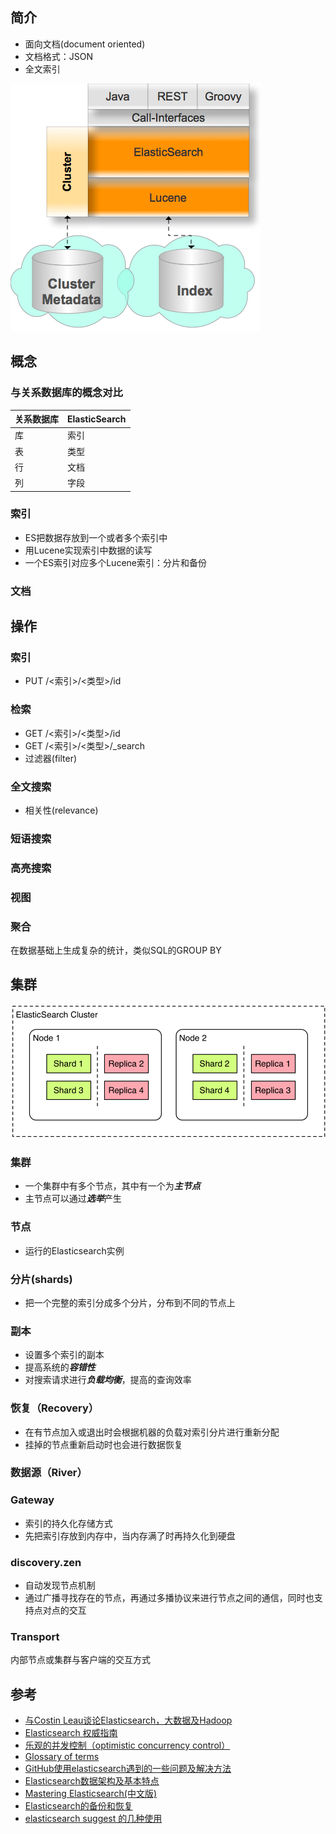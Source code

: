 ## 简介
* 面向文档(document oriented)
* 文档格式：JSON
* 全文索引

![](/images/Elasticsearch.png)

## 概念
### 与关系数据库的概念对比
|关系数据库  |ElasticSearch|
|------------|-------------|
|库          |索引
|表          |类型
|行          |文档
|列          |字段

### 索引
* ES把数据存放到一个或者多个索引中
* 用Lucene实现索引中数据的读写
* 一个ES索引对应多个Lucene索引：分片和备份

### 文档


## 操作
### 索引
* PUT /<索引>/<类型>/id

### 检索
* GET /<索引>/<类型>/id
* GET /<索引>/<类型>/_search
* 过滤器(filter)

### 全文搜索
* 相关性(relevance)

### 短语搜索

### 高亮搜索

### 视图

### 聚合
在数据基础上生成复杂的统计，类似SQL的GROUP BY

## 集群

![](/images/Elasticsearch_Cluster.png)

### 集群
* 一个集群中有多个节点，其中有一个为***主节点***
* 主节点可以通过***选举***产生

### 节点
* 运行的Elasticsearch实例

### 分片(shards)
* 把一个完整的索引分成多个分片，分布到不同的节点上

### 副本
* 设置多个索引的副本
* 提高系统的***容错性***
* 对搜索请求进行***负载均衡***，提高的查询效率

### 恢复（Recovery）
* 在有节点加入或退出时会根据机器的负载对索引分片进行重新分配
* 挂掉的节点重新启动时也会进行数据恢复

### 数据源（River）

### Gateway
* 索引的持久化存储方式
* 先把索引存放到内存中，当内存满了时再持久化到硬盘

### discovery.zen
* 自动发现节点机制
* 通过广播寻找存在的节点，再通过多播协议来进行节点之间的通信，同时也支持点对点的交互

### Transport
内部节点或集群与客户端的交互方式

## 参考
* [与Costin Leau谈论Elasticsearch，大数据及Hadoop](http://www.infoq.com/cn/articles/costin-elasticsearch-bigdata)
* [Elasticsearch 权威指南](http://es.xiaoleilu.com)
* [乐观的并发控制（optimistic concurrency control）](http://www.bubuko.com/infodetail-182303.html)
* [Glossary of terms](http://www.elastic.co/guide/en/elasticsearch/reference/1.x/glossary.html)
* [GitHub使用elasticsearch遇到的一些问题及解决方法](http://devres.zoomquiet.io/data/20130616115216/index.html)
* [Elasticsearch数据架构及基本特点 ](http://chuansong.me/n/1133212)
* [Mastering Elasticsearch(中文版) ](http://shgy.gitbooks.io/mastering-elasticsearch/content/)
* [Elasticsearch的备份和恢复](http://keenwon.com/1393.html)
* [elasticsearch suggest 的几种使用](http://www.cnblogs.com/jiuyuehe/p/3840821.html)